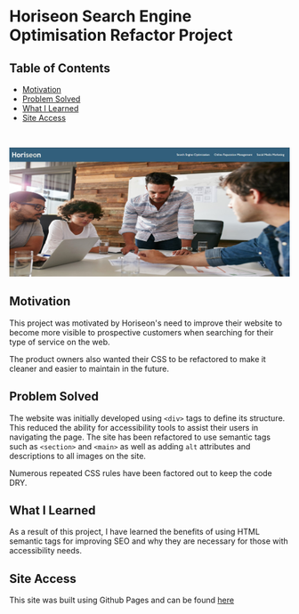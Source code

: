 # Horiseon Search Engine Optimisation Refactor Project

## Table of Contents

- [Motivation](#motivation)
- [Problem Solved](#problem-solved)
- [What I Learned](#what-i-learned)
- [Site Access](#site-access)

<br>
<p align="center">
  <img alt="Horiseon SEO Page" src="https://github.com/craigrobertsdev/horiseon-seo-refactor/blob/main/Horiseon%20Screenshot.jpg">
</p>


## Motivation

This project was motivated by Horiseon's need to improve their website to become more visible to prospective customers when searching for their type of service on the web. 

The product owners also wanted their CSS to be refactored to make it cleaner and easier to maintain in the future. 

## Problem Solved

The website was initially developed using `<div>` tags to define its structure. This reduced the ability for accessibility tools to assist their users in navigating the page. The site has been refactored to use semantic tags such as `<section>` and `<main>` as well as adding `alt` attributes and descriptions to all images on the site.

Numerous repeated CSS rules have been factored out to keep the code DRY.

## What I Learned
As a result of this project, I have learned the benefits of using HTML semantic tags for improving SEO and why they are necessary for those with accessibility needs.

## Site Access
This site was built using Github Pages and can be found [here](https://craigrobertsdev.github.io/horiseon-seo-refactor/)
